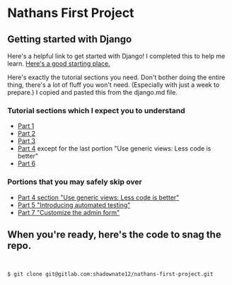 # Nathans First Project



## Getting started with Django
Here's a helpful link to get started with Django!
I completed this to help me learn.
[Here's a good starting place.](https://docs.djangoproject.com/en/4.1/intro/tutorial01/)

Here's exactly the tutorial sections you need. Don't bother doing the entire thing, there's a lot of fluff you won't need. (Especially with just a week to prepare.) I copied and pasted this from the django.md file.
### Tutorial sections which I expect you to understand

-   [Part 1](https://docs.djangoproject.com/en/4.1/intro/tutorial01/)
-   [Part 2](https://docs.djangoproject.com/en/4.1/intro/tutorial02/)
-   [Part 3](https://docs.djangoproject.com/en/4.1/intro/tutorial03/)
-   [Part 4](https://docs.djangoproject.com/en/4.1/intro/tutorial04/) except for the last portion "Use generic views: Less code is better"
-   [Part 6](https://docs.djangoproject.com/en/4.1/intro/tutorial06/)


### Portions that you may safely skip over

-   [Part 4 section "Use generic views: Less code is better"](https://docs.djangoproject.com/en/4.1/intro/tutorial04/)
-   [Part 5 "Introducing automated testing"](https://docs.djangoproject.com/en/4.1/intro/tutorial05/)
-   [Part 7 "Customize the admin form"](https://docs.djangoproject.com/en/4.1/intro/tutorial07/)

## When you're ready, here's the code to snag the repo.
```bash


$ git clone git@gitlab.com:shadownate12/nathans-first-project.git
```

